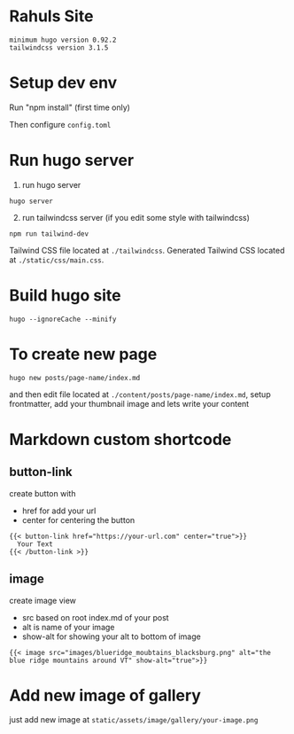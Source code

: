 # Rahuls Site

```
minimum hugo version 0.92.2
tailwindcss version 3.1.5
```

# Setup dev env

Run "npm install" (first time only)

Then configure `config.toml`

# Run hugo server

1. run hugo server

```
hugo server
```

2. run tailwindcss server (if you edit some style with tailwindcss)

```
npm run tailwind-dev
```

Tailwind CSS file located at `./tailwindcss`.
Generated Tailwind CSS located at `./static/css/main.css`.

# Build hugo site

```
hugo --ignoreCache --minify
```

# To create new page

```
hugo new posts/page-name/index.md
```

and then edit file located at `./content/posts/page-name/index.md`, setup frontmatter, add your thumbnail image and lets write your content


# Markdown custom shortcode

## button-link

create button with
- href for add your url
- center for centering the button
```
{{< button-link href="https://your-url.com" center="true">}}
  Your Text
{{< /button-link >}}
```

## image

create image view
- src based on root index.md of your post
- alt is name of your image
- show-alt for showing your alt to bottom of image 
```
{{< image src="images/blueridge_moubtains_blacksburg.png" alt="the blue ridge mountains around VT" show-alt="true">}}
```

# Add new image of gallery

just add new image at `static/assets/image/gallery/your-image.png`